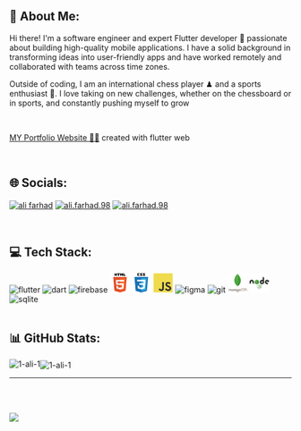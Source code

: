 ## 💫 About Me:
Hi there! I'm a software engineer and expert Flutter developer 🩵 passionate about building high-quality mobile applications. I have a solid background in transforming ideas into user-friendly apps and have worked remotely and collaborated with teams across time zones.

Outside of coding, I am an international chess player ♟ and a sports enthusiast 🏅. I love taking on new challenges, whether on the chessboard or in sports, and constantly pushing myself to grow

<br>

[MY Portfolio Website 👨‍💻](https://ali-farhad-dev.web.app)    created with flutter web

<br>

## 🌐 Socials:

<p align="left">
<a href="https://www.linkedin.com/in/ali-farhad-90b4b8198/" target="blank"><img align="center" src="https://raw.githubusercontent.com/rahuldkjain/github-profile-readme-generator/master/src/images/icons/Social/linked-in-alt.svg" alt="ali farhad" height="25" width="35" /></a>
<a href="https://fb.com/ali.farhad.98" target="blank"><img align="center" src="https://raw.githubusercontent.com/rahuldkjain/github-profile-readme-generator/master/src/images/icons/Social/facebook.svg" alt="ali.farhad.98" height="25" width="35" /></a>
<a href="https://instagram.com/ali.farhad.98" target="blank"><img align="center" src="https://raw.githubusercontent.com/rahuldkjain/github-profile-readme-generator/master/src/images/icons/Social/instagram.svg" alt="ali.farhad.98" height="25" width="35" /></a>
</p>

<br>

## 💻 Tech Stack:

<p align="left"><img src="https://www.vectorlogo.zone/logos/flutterio/flutterio-icon.svg" alt="flutter" width="35" height="35"/>  <img src="https://www.vectorlogo.zone/logos/dartlang/dartlang-icon.svg" alt="dart" width="35" height="35"/> <img src="https://www.vectorlogo.zone/logos/firebase/firebase-icon.svg" alt="firebase" width="35" height="35"/>  <img src="https://raw.githubusercontent.com/devicons/devicon/master/icons/html5/html5-original-wordmark.svg" alt="html5" width="35" height="35"/>  <img src="https://raw.githubusercontent.com/devicons/devicon/master/icons/css3/css3-original-wordmark.svg" alt="css3" width="35" height="35"/>  <img src="https://raw.githubusercontent.com/devicons/devicon/master/icons/javascript/javascript-original.svg" alt="javascript" width="35" height="35"/>  <img src="https://www.vectorlogo.zone/logos/figma/figma-icon.svg" alt="figma" width="35" height="35"/>  <img src="https://www.vectorlogo.zone/logos/git-scm/git-scm-icon.svg" alt="git" width="35" height="35"/>  <img src="https://raw.githubusercontent.com/devicons/devicon/master/icons/mongodb/mongodb-original-wordmark.svg" alt="mongodb" width="35" height="35"/>   <img src="https://raw.githubusercontent.com/devicons/devicon/master/icons/nodejs/nodejs-original-wordmark.svg" alt="nodejs" width="35" height="35"/> <img src="https://www.vectorlogo.zone/logos/sqlite/sqlite-icon.svg" alt="sqlite" width="35" height="35"/>

  <br>
  <br>
  
## 📊 GitHub Stats:

<p><img align="left" src="https://github-readme-stats.vercel.app/api/top-langs?username=1-ali-1&theme=dark&show_icons=true&locale=en&layout=compact" alt="1-ali-1" /></p>

<p><img align="center" src="https://github-readme-streak-stats.herokuapp.com/?user=1-ali-1&theme=dark" alt="1-ali-1" /></p>

---

<br>
<br>

[![](https://visitcount.itsvg.in/api?id=1-Ali-1&icon=0&color=0)](https://visitcount.itsvg.in)

